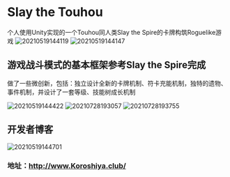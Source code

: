 # Slay the Touhou

个人使用Unity实现的一个Touhou同人类Slay the Spire的卡牌构筑Roguelike游戏
![20210519144119](https://koroshiya-image-host.oss-cn-shenzhen.aliyuncs.com/20210519144119.png)
![20210519144147](https://koroshiya-image-host.oss-cn-shenzhen.aliyuncs.com/20210519144147.png)

## 游戏战斗模式的基本框架参考Slay the Spire完成

做了一些微创新，包括：独立设计全新的卡牌机制、符卡充能机制，独特的遗物、事件机制，并设计了一套等级、技能树成长机制

![20210519144422](https://koroshiya-image-host.oss-cn-shenzhen.aliyuncs.com/20210519144422.png)
![20210728193057](https://i.loli.net/2021/07/28/GSiDFfvUKX1A85t.png)
![20210728193755](https://i.loli.net/2021/07/28/MLp5mYbxKqrlod7.png)
## 开发者博客

![20210519144701](https://koroshiya-image-host.oss-cn-shenzhen.aliyuncs.com/20210519144701.png)

### 地址：<http://www.Koroshiya.club/>
